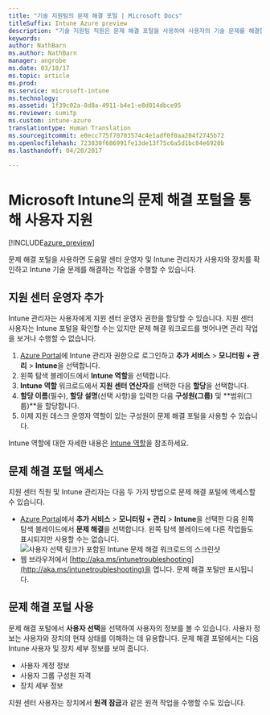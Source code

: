 ```yaml
---
title: "기술 지원팀의 문제 해결 포털 | Microsoft Docs"
titleSuffix: Intune Azure preview
description: "기술 지원팀 직원은 문제 해결 포털을 사용하여 사용자의 기술 문제를 해결합니다."
keywords: 
author: NathBarn
ms.author: NathBarn
manager: angrobe
ms.date: 03/18/17
ms.topic: article
ms.prod: 
ms.service: microsoft-intune
ms.technology: 
ms.assetid: 1f39c02a-8d8a-4911-b4e1-e8d014dbce95
ms.reviewer: sumitp
ms.custom: intune-azure
translationtype: Human Translation
ms.sourcegitcommit: e0ecc775f70703574c4e1adf0f0aa204f2745b72
ms.openlocfilehash: 723830f686991fe13de13f75c6a5d1bc84e6920b
ms.lasthandoff: 04/20/2017

---
```

# <a name="help-users-with-the-troubleshooting-portal-in-microsoft-intune"></a>Microsoft Intune의 문제 해결 포털을 통해 사용자 지원

[!INCLUDE[azure_preview](../includes/azure_preview.md)]

문제 해결 포털을 사용하면 도움말 센터 운영자 및 Intune 관리자가 사용자와 장치를 확인하고 Intune 기술 문제를 해결하는 작업을 수행할 수 있습니다.

## <a name="add-help-desk-operators"></a>지원 센터 운영자 추가
Intune 관리자는 사용자에게 지원 센터 운영자 권한을 할당할 수 있습니다. 지원 센터 사용자는 Intune 포털을 확인할 수는 있지만 문제 해결 워크로드를 벗어나면 관리 작업을 보거나 수행할 수 없습니다.

1. [Azure Portal](https:portal.azure.com)에 Intune 관리자 권한으로 로그인하고 **추가 서비스** > **모니터링 + 관리** > **Intune**을 선택합니다.
2. 왼쪽 탐색 블레이드에서 **Intune 역할**을 선택합니다.
3. **Intune 역할** 워크로드에서 **지원 센터 연산자**를 선택한 다음 **할당**을 선택합니다.
4. **할당 이름**(필수), **할당 설명**(선택 사항)을 입력한 다음 **구성원(그룹)** 및 **범위(그룹)**을 할당합니다.
5. 이제 지원 데스크 운영자 역할이 있는 구성원이 문제 해결 포털을 사용할 수 있습니다.

Intune 역할에 대한 자세한 내용은 [Intune 역할](https://docs.microsoft.com/intune-azure/access-control/role-based-access-control)을 참조하세요.

## <a name="access-the-troubleshooting-portal"></a>문제 해결 포털 액세스

지원 센터 직원 및 Intune 관리자는 다음 두 가지 방법으로 문제 해결 포털에 액세스할 수 있습니다.
- [Azure Portal](https:portal.azure.com)에서 **추가 서비스** > **모니터링 + 관리** > **Intune**을 선택한 다음 왼쪽 탐색 블레이드에서 **문제 해결**을 선택합니다. 왼쪽 탐색 블레이드에 다른 작업들도 표시되지만 사용할 수는 없습니다.
![사용자 선택 링크가 포함된 Intune 문제 해결 워크로드의 스크린샷](media/help-desk-user.png)
- 웹 브라우저에서 [http://aka.ms/intunetroubleshooting](http://aka.ms/intunetroubleshooting)을 엽니다. 문제 해결 포털만 표시됩니다.

## <a name="use-the-troubleshooting-portal"></a>문제 해결 포털 사용

문제 해결 포털에서 **사용자 선택**을 선택하여 사용자의 정보를 볼 수 있습니다. 사용자 정보는 사용자와 장치의 현재 상태를 이해하는 데 유용합니다. 문제 해결 포털에서는 다음 Intune 사용자 및 장치 세부 정보를 보여 줍니다.
- 사용자 계정 정보
- 사용자 그룹 구성원 자격
- 장치 세부 정보

지원 센터 사용자는 장치에서 **원격 잠금**과 같은 원격 작업을 수행할 수도 있습니다.

